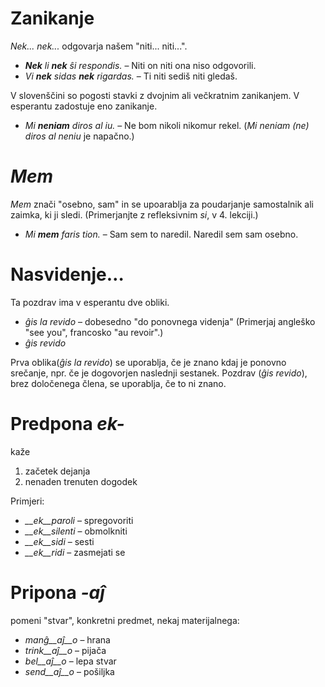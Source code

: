 # Zanikanje

*Nek... nek...* odgovarja našem "niti... niti...".

- *__Nek__ li __nek__ ŝi respondis.*   – Niti on niti ona niso odgovorili.
- *Vi __nek__ sidas __nek__ rigardas.* – Ti niti sediš niti gledaš.

V slovenščini so pogosti stavki z dvojnim ali večkratnim zanikanjem.
V esperantu zadostuje eno zanikanje. 

- *Mi __neniam__ diros al iu.* – Ne bom nikoli nikomur rekel. (*Mi neniam (ne) diros al neniu* je napačno.)

# *Mem*

*Mem* znači "osebno, sam" in se upoarablja za poudarjanje samostalnik ali zaimka, ki ji sledi. (Primerjanjte z refleksivnim *si*, v 4. lekciji.)

- *Mi __mem__ faris tion.*  – Sam sem to naredil. Naredil sem sam osebno.

# Nasvidenje…

Ta pozdrav ima v esperantu dve obliki.

- *ĝis la revido* – dobesedno "do ponovnega videnja" (Primerjaj angleško "see you", francosko "au revoir".)
- *ĝis revido*

Prva oblika(*ĝis la revido*) se uporablja, če je znano kdaj je ponovno srečanje, npr. če je dogovorjen naslednji sestanek. 
Pozdrav (*ĝis revido*), brez določenega člena, se uporablja, če to ni znano.

# Predpona *ek-*

kaže
1. začetek dejanja
2. nenaden trenuten dogodek

Primjeri:

- *__ek__paroli*  – spregovoriti
- *__ek__silenti* – obmolkniti
- *__ek__sidi*    – sesti
- *__ek__ridi*    – zasmejati se
 
# Pripona *-aĵ*

pomeni "stvar", konkretni predmet, nekaj materijalnega:

- *manĝ__aĵ__o*  – hrana
- *trink__aĵ__o* – pijača
- *bel__aĵ__o*   – lepa stvar
- *send__aĵ__o*  – pošiljka
 
